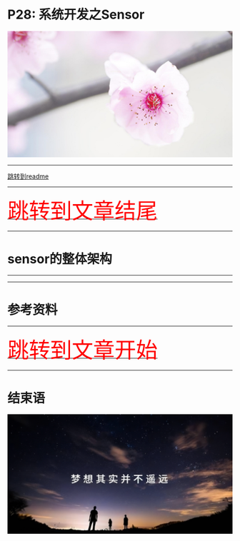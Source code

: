 # P28: 系统开发之Sensor

<img src="../flower/flower_p28.png">

---

[跳转到readme](https://github.com/hfreeman2008/android_core_framework/blob/main/README-CN.md)

---

[<font face='黑体' color=#ff0000 size=40 >跳转到文章结尾</font>](#结束语)

---

# sensor的整体架构



---





---

# 参考资料








---

[<font face='黑体' color=#ff0000 size=40 >跳转到文章开始</font>](#p28-系统开发之Sensor)

---

# 结束语

<img src="../Images/end_001.png">